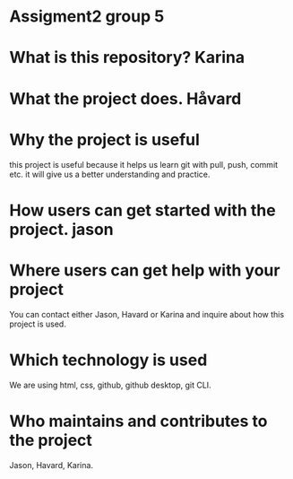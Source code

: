 # Assigment2 group 5

# What is this repository? Karina


# What the project does. Håvard


# Why the project is useful
this project is useful because it helps us learn git with pull, push, commit etc. it will give us a better understanding and practice.
# How users can get started with the project. jason

# Where users can get help with your project
You can contact either Jason, Havard or Karina and inquire about how this project is used.
# Which technology is used
We are using html, css, github, github desktop, git CLI.
# Who maintains and contributes to the project
Jason, Havard, Karina.